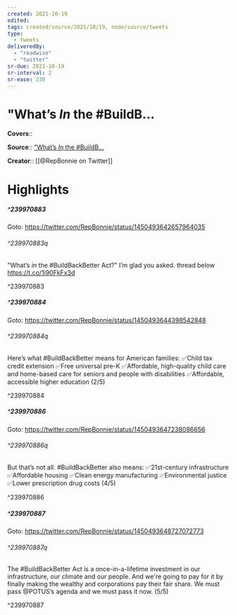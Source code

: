 ```yaml
---
created: 2021-10-19
edited:
tags: created/source/2021/10/19, node/source/tweets
type: 
  - tweets
deliveredBy: 
  - "readwise"
  - "twitter"
sr-due: 2021-10-19
sr-interval: 2
sr-ease: 230
---
```

# "What’s *In* the \#BuildB...

**Covers**:: 

**Source**:: ["What’s *In* the \#BuildB...](https://twitter.com/RepBonnie/status/1450493642657964035)

**Creator**:: [[@RepBonnie on Twitter]]

# Highlights
##### ^239970883


Goto: https://twitter.com/RepBonnie/status/1450493642657964035  

###### ^239970883q

"What’s *in* the \#BuildBackBetter Act?"
I’m glad you asked. 
thread below https://t.co/1i90FkFx3d 

^239970883

##### ^239970884


Goto: https://twitter.com/RepBonnie/status/1450493644398542848  

###### ^239970884q

Here’s what \#BuildBackBetter means for American families:
✅Child tax credit extension
✅Free universal pre-K
✅Affordable, high-quality child care and home-based care for seniors and people with disabilities
✅Affordable, accessible higher education 
(2/5) 

^239970884

##### ^239970886


Goto: https://twitter.com/RepBonnie/status/1450493647238086656  

###### ^239970886q

But that’s not all. \#BuildBackBetter also means:
✅21st-century infrastructure
✅Affordable housing
✅Clean energy manufacturing
✅Environmental justice 
✅Lower prescription drug costs
(4/5) 

^239970886

##### ^239970887


Goto: https://twitter.com/RepBonnie/status/1450493648727072773  

###### ^239970887q

The \#BuildBackBetter Act is a once-in-a-lifetime investment in our infrastructure, our climate and our people. 
And we're going to pay for it by finally making the wealthy and corporations pay their fair share.
We must pass @POTUS’s agenda and we must pass it now. 
(5/5) 

^239970887

